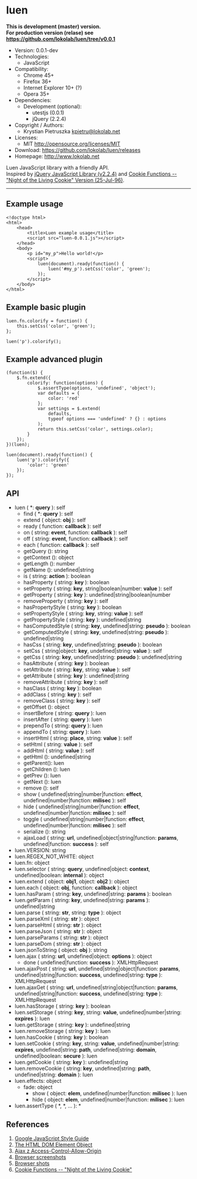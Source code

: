 luen
====
**This is development (master) version.<br> For production version (relase) see
<https://github.com/lokolab/luen/tree/v0.0.1>**
- Version: 0.0.1-dev
- Technologies:
  - JavaScript
- Compatibility:
  - Chrome 45+
  - Firefox 36+
  - Internet Explorer 10+ (?)
  - Opera 35+
- Dependencies:
  - Development (optional):
    - utestjs (0.0.1)
    - jQuery (2.2.4)
- Copyright / Authors:
  - Krystian Pietruszka <kpietru@lokolab.net>
- Licenses:
  - MIT <http://opensource.org/licenses/MIT>
- Download: <https://github.com/lokolab/luen/releases>
- Homepage: <http://www.lokolab.net>

Luen JavaScript library with a friendly API.<br>
Inspired by [jQuery JavaScript Library (v2.2.4)][7] and
[Cookie Functions -- "Night of the Living Cookie" Version (25-Jul-96)][6].
__________________________________________________________________________

Example usage
-------------

    <!doctype html>
    <html>
        <head>
            <title>Luen example usage</title>
            <script src="luen-0.0.1.js"></script>
        </head>
        <body>
            <p id="my_p">Hello world!</p>
            <script>
                luen(document).ready(function() {
                    luen('#my_p').setCss('color', 'green');
                });
            </script>
        </body>
    </html>

Example basic plugin
--------------------

    luen.fn.colorify = function() {
        this.setCss('color', 'green');
    };

    luen('p').colorify();

Example advanced plugin
-----------------------

    (function($) {
        $.fn.extend({
            colorify: function(options) {
                $.assertType(options, 'undefined', 'object');
                var defaults = {
                    color: 'red'
                };
                var settings = $.extend(
                    defaults,
                    typeof options === 'undefined' ? {} : options
                );
                return this.setCss('color', settings.color);
            }
        });
    })(luen);

    luen(document).ready(function() {
        luen('p').colorify({
            'color': 'green'
        });
    });

API
---

- luen ( *: __query__ ): self
  - find ( *: __query__ ): self
  - extend ( object: __obj__ ): self
  - ready ( function: __callback__ ): self
  - on ( string: __event__, function: __callback__ ): self
  - off ( string: __event__, function: __callback__ ): self
  - each ( function: __callback__ ): self
  - getQuery (): string
  - getContext (): object
  - getLength (): number
  - getName (): undefined|string
  - is ( string: __action__ ): boolean
  - hasProperty ( string: __key__ ): boolean
  - setProperty ( string: __key__, string|boolean|number: __value__ ): self
  - getProperty ( string: __key__ ): undefined|string|boolean|number
  - removeProperty ( string: __key__ ): self
  - hasPropertyStyle ( string: __key__ ): boolean
  - setPropertyStyle ( string: __key__, string: __value__ ): self
  - getPropertyStyle ( string: __key__ ): undefined|string
  - hasComputedStyle ( string: __key__, undefined|string: __pseudo__ ): boolean
  - getComputedStyle ( string: __key__, undefined|string: __pseudo__ ): undefined|string
  - hasCss ( string: __key__, undefined|string: __pseudo__ ): boolean
  - setCss ( string|object: __key__, undefined|string: __value__ ): self
  - getCss ( string: __key__, undefined|string: __pseudo__ ): undefined|string
  - hasAttribute ( string: __key__ ): boolean
  - setAttribute ( string: __key__, string: __value__ ): self
  - getAttribute ( string: __key__ ): undefined|string
  - removeAttribute ( string: __key__ ): self
  - hasClass ( string: __key__ ): boolean
  - addClass ( string: __key__ ): self
  - removeClass ( string: __key__ ): self
  - getOffset (): object
  - insertBefore ( string: __query__ ): luen
  - insertAfter ( string: __query__ ): luen
  - prependTo ( string: __query__ ): luen
  - appendTo ( string: __query__ ): luen
  - insertHtml ( string: __place__, string: __value__ ): self
  - setHtml ( string: __value__ ): self
  - addHtml ( string: __value__ ): self
  - getHtml (): undefined|string
  - getParent(): luen
  - getChildren (): luen
  - getPrev (): luen
  - getNext (): luen
  - remove (): self
  - show ( undefined|string|number|function: __effect__, undefined|number|function: __milisec__ ): self
  - hide ( undefined|string|number|function: __effect__, undefined|number|function: __milisec__ ): self
  - toggle ( undefined|string|number|function: __effect__, undefined|number|function: __milisec__ ): self
  - serialize (): string
  - ajaxLoad ( string: __url__, undefined|object|string|function: __params__, undefined|function: __success__ ): self
- luen.VERSION: string
- luen.REGEX_NOT_WHITE: object
- luen.fn: object
- luen.selector ( string: __query__, undefined|object: __context__, undefined|boolean: __internal__ ): object
- luen.extend ( object: __obj1__, object: __obj2__ ): object
- luen.each ( object: __obj__, function: __callback__ ): object
- luen.hasParam ( string: __key__, undefined|string: __params__ ): boolean
- luen.getParam ( string: __key__, undefined|string: __params__ ): undefined|string
- luen.parse ( string: __str__, string: __type__ ): object
- luen.parseXml ( string: __str__ ): object
- luen.parseHtml ( string: __str__ ): object
- luen.parseJson ( string: __str__ ): object
- luen.parseParams ( string: __str__ ): object
- luen.parseDom ( string: __str__ ): object
- luen.jsonToString ( object: __obj__ ): string
- luen.ajax ( string: __url__, undefined|object: __options__ ): object
  - done ( undefined|function: __success__ ): XMLHttpRequest
- luen.ajaxPost ( string: __url__, undefined|string|object|function: __params__, undefined|string|function: __success__, undefined|string: __type__ ): XMLHttpRequest
- luen.ajaxGet ( string: __url__, undefined|string|object|function: __params__, undefined|string|function: __success__, undefined|string: __type__ ): XMLHttpRequest
- luen.hasStorage ( string: __key__ ): boolean
- luen.setStorage ( string: __key__, string: __value__, undefined|number|string: __expires__ ): luen
- luen.getStorage ( string: __key__ ): undefined|string
- luen.removeStorage ( string: __key__ ): luen
- luen.hasCookie ( string: __key__ ): boolean
- luen.setCookie ( string: __key__, string: __value__, undefined|number|string: __expires__, undefined|string: __path__, undefined|string: __domain__, undefined|boolean: __secure__ ): luen
- luen.getCookie ( string: __key__ ): undefined|string
- luen.removeCookie ( string: __key__, undefined|string: __path__, undefined|string: __domain__ ): luen
- luen.effects: object
  - fade: object
    - show ( object: __elem__, undefined|number|function: __milisec__ ): luen
    - hide ( object: __elem__, undefined|number|function: __milisec__ ): luen
- luen.assertType ( *, *, ... ): *

References
----------

1. [Google JavaScript Style Guide][1]
2. [The HTML DOM Element Object][2]
3. [Ajax z Access-Control-Allow-Origin][3]
4. [Browser screenshots][4]
5. [Browser shots][5]
6. [Cookie Functions -- "Night of the Living Cookie"][6]

[1]: http://google.github.io/styleguide/jsguide.html
[2]: http://www.w3schools.com/jsref/dom_obj_all.asp
[3]: http://www.yarpo.pl/2011/05/06/ajax-z-access-control-allow-origin/
[4]: http://developer.microsoft.com/en-us/microsoft-edge/tools/screenshots/
[5]: http://browsershots.org
[6]: http://www.cookiecentral.com/code/cookie.txt
[7]: http://ll.kk

